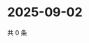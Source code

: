 # 2025-09-02

共 0 条

<!-- BEGIN ZHIHUVIDEO -->
<!-- 最后更新时间 Tue Sep 02 2025 06:10:22 GMT+0800 (China Standard Time) -->

<!-- END ZHIHUVIDEO -->
